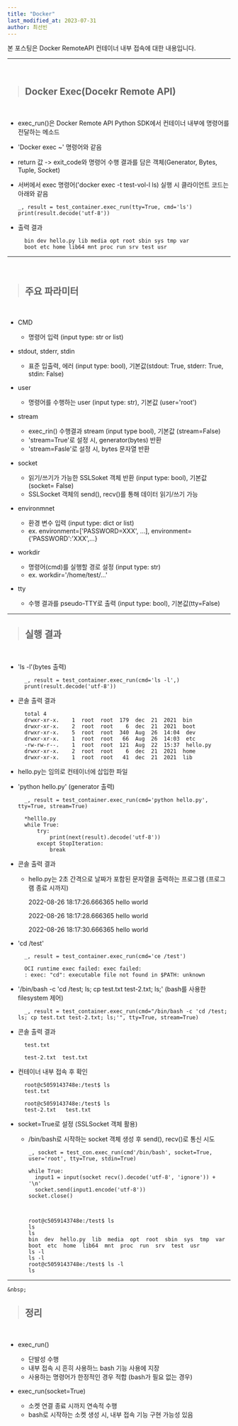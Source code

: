 ```yaml
---
title: "Docker"
last_modified_at: 2023-07-31
author: 최선빈
---
```


본 포스팅은 Docker RemoteAPI 컨테이너 내부 접속에 대한 내용입니다.

---
&nbsp;

> ## Docker Exec(Docekr Remote API)

&nbsp;

- exec_run()은 Docker Remote API Python SDK에서 컨테이너 내부에 명령어를 전달하는 메소드
- 'Docker exec ~' 명령어와 같음
- return 값 -> exit_code와 명령어 수행 결과를 담은 객체(Generator, Bytes, Tuple, Socket)
- 서버에서 exec 명령어('docker exec -t test-vol-l ls) 실행 시 클라이언트 코드는 아래와 같음

      _, result = test_container.exec_run(tty=True, cmd='ls')
      print(result.decode('utf-8'))


- 출력 결과

        bin dev hello.py lib media opt root sbin sys tmp var
        boot etc home lib64 mnt proc run srv test usr

---
&nbsp;

> ## 주요 파라미터

&nbsp;

- CMD
  - 명령어 입력 (input type: str or list)

- stdout, stderr, stdin
  - 표준 입출력, 에러 (input type: bool), 기본값(stdout: True, stderr: True, stdin: False)

- user
  - 명령어를 수행하는 user (input type: str), 기본값 (user='root')

- stream
  - exec_rin() 수행결과 stream (input type bool), 기본값 (stream=False)
  - 'stream=True'로 설정 시, generator(bytes) 반환
  - 'stream=Fasle'로 설정 시, bytes 문자열 반환

- socket
  - 읽기/쓰기가 가능한 SSLSoket 객체 반환 (input type: bool), 기본값 (socket= False)
  - SSLSocket 객체의 send(), recv()를 통해 데이터 읽기/쓰기 가능

- environmnet
  - 환경 변수 입력 (input type: dict or list)
  - ex. environment=['PASSWORD=XXX', ...], environment={'PASSWORD':'XXX',...}

- workdir
  - 명령어(cmd)를 실행할 경로 설정 (input type: str)
  - ex. workdir='/home/test/...'

- tty
  - 수행 결과를 pseudo-TTY로 출력 (input type: bool), 기본값(tty=False)

---

> ## 실행 결과

&nbsp;

- 'ls -l'(bytes 출력)

        _, result = test_container.exec_run(cmd='ls -l',)
        prunt(result.decode('utf-8'))

- 콘솔 출력 결과

        total 4
        drwxr-xr-x.    1  root  root  179  dec  21  2021  bin
        drwxr-xr-x.    2  root  root    6  dec  21  2021  boot
        drwxr-xr-x.    5  root  root  340  Aug  26  14:04  dev
        drwxr-xr-x.    1  root  root   66  Aug  26  14:03  etc
        -rw-rw-r--.    1  root  root  121  Aug  22  15:37  hello.py
        drwxr-xr-x.    2  root  root    6  dec  21  2021  home
        drwxr-xr-x.    1  root  root   41  dec  21  2021  lib

* hello.py는 임의로 컨테이너에 삽입한 파일

- 'python hello.py' (generator 출력)

        _, result = test_container.exec_run(cmd='python hello.py', tty=True, stream=True)
        
        *helllo.py
        while True:
            try:
                print(next(result).decode('utf-8'))
            except StopIteration:
                break

- 콘솔 출력 결과
  - hello.py는 2초 간격으로 날짜가 포함된 문자열을 출력하는 프로그램 (프로그램 종료 시까지)


      2022-08-26 18:17:26.666365 hello world

      2022-08-26 18:17:28.666365 hello world

      2022-08-26 18:17:30.666365 hello world

- 'cd /test'

        _, result = test_container.exec_run(cmd='ce /test')
        
        OCI runtime exec failed: exec failed:
        : exec: "cd": executable file not found in $PATH: unknown

- '/bin/bash -c 'cd /test; ls; cp test.txt test-2.txt; ls;' (bash를 사용한 filesystem 제어)

        _, result = test_container.exec_run(cmd="/bin/bash -c 'cd /test; ls; cp test.txt test-2.txt; ls;'", tty=True, stream=True)


- 콘솔 출력 결과

        test.txt

        test-2.txt  test.txt

- 컨테이너 내부 접속 후 확인

        root@c5059143748e:/test$ ls
        test.txt
        
        root@c5059143748e:/test$ ls
        test-2.txt   test.txt

- socket=True로 설정 (SSLSocket 객체 활용)
  - /bin/bash로 시작하는 socket 객체 생성 후 send(), recv()로 통신 시도

        _, socket = test_con.exec_run(cmd'/bin/bash', socket=True, user='root', tty=True, stdin=True)

        while True:
          input1 = input(socket recv().decode('utf-8', 'ignore')) + '\n'
          socket.send(input1.encode('utf-8'))
        socket.close()



        root@c5059143748e:/test$ ls
        ls
        ls
        bin  dev  hello.py  lib  media  opt  root  sbin  sys  tmp  var
        boot  etc  home  lib64  mnt  proc  run  srv  test  usr
        ls -l
        ls -l
        root@c5059143748e:/test$ ls -l
        ls

  
----
    &nbsp;

> ##  정리

&nbsp;

- exec_run()
  - 단발성 수행
  - 내부 접속 시 흔히 사용하느 bash 기능 사용에 지장
  - 사용하는 명령어가 한정적인 경우 적합 (bash가 필요 없는 경우)

- exec_run(socket=True)
  - 소켓 연결 종료 시까지 연속적 수행
  - bash로 시작하는 소켓 생성 시, 내부 접속 기능 구현 가능성 있음



